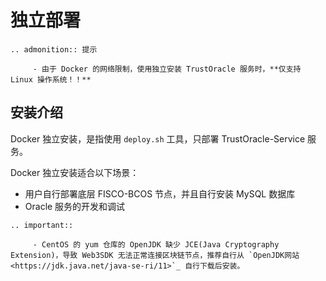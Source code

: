 # 独立部署
```eval_rst
.. admonition:: 提示

     - 由于 Docker 的网络限制，使用独立安装 TrustOracle 服务时，**仅支持 Linux 操作系统！！**
```

## 安装介绍
Docker 独立安装，是指使用 `deploy.sh` 工具，只部署 TrustOracle-Service 服务。

Docker 独立安装适合以下场景：

* 用户自行部署底层 FISCO-BCOS 节点，并且自行安装 MySQL 数据库
* Oracle 服务的开发和调试



```eval_rst
.. important:: 

     - CentOS 的 yum 仓库的 OpenJDK 缺少 JCE(Java Cryptography Extension)，导致 Web3SDK 无法正常连接区块链节点，推荐自行从 `OpenJDK网站 <https://jdk.java.net/java-se-ri/11>`_ 自行下载后安装。
     
```

